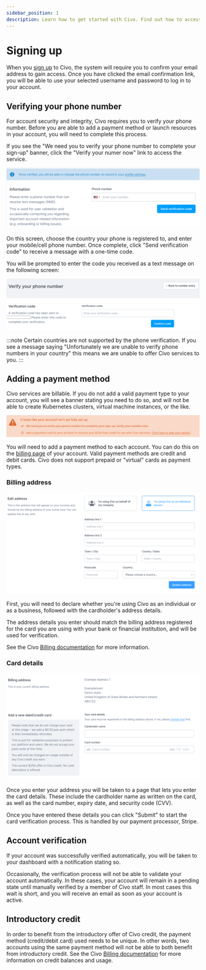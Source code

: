 ```yaml
---
sidebar_position: 1
description: Learn how to get started with Civo. Find out how to access & manage your Civo resources, incl. instances, Kubernetes clusters, and networking resources.
---
```


# Signing up

<head>
  <title>Getting Started with Civo | Civo Documentation</title>
</head>

When you [sign up](https://dashboard.civo.com/signup) to Civo, the system will require you to confirm your email address to gain access. Once you have clicked the email confirmation link, you will be able to use your selected username and password to log in to your account.

## Verifying your phone number

For account security and integrity, Civo requires you to verify your phone number. Before you are able to add a payment method or launch resources in your account, you will need to complete this process.

If you see the "We need you to verify your phone number to complete your sign-up" banner, click the "Verify your numer now" link to access the service.

![Phone verification input](./images/phone-verification-input.png)

On this screen, choose the country your phone is registered to, and enter your mobile/cell phone number. Once complete, click "Send verification code" to receive a message with a one-time code.

You will be prompted to enter the code you received as a text message on the following screen:

![Phone verification code entry](./images/code-entry.png)

:::note
Certain countries are not supported by the phone verification. If you see a message saying "Unfortunately we are unable to verify phone numbers in your country" this means we are unable to offer Civo services to you.
:::

## Adding a payment method

Civo services are billable. If you do not add a valid payment type to your account, you will see a banner stating you need to do so, and will not be able to create Kubernetes clusters, virtual machine instances, or the like.

![Payment method missing banner](images/payment_method_missing.png)

You will need to add a payment method to each account. You can do this on the [billing page](https://dashboard.civo.com/billing) of your account. Valid payment methods are credit and debit cards. Civo does not support prepaid or "virtual" cards as payment types.

### Billing address

![Billing address entry screen](images/billing_address.png)

First, you will need to declare whether you're using Civo as an individual or as a business, followed with the cardholder's address details.

The address details you enter should match the billing address registered for the card you are using with your bank or financial institution, and will be used for verification.

See the Civo [Billing documentation](billing.md) for more information.

### Card details

![Card entry screen](images/card_details.png)

Once you enter your address you will be taken to a page that lets you enter the card details. These include the cardholder name as written on the card, as well as the card number, expiry date, and security code (CVV).

Once you have entered these details you can click "Submit" to start the card verification process. This is handled by our payment processor, Stripe.

## Account verification

If your account was successfully verified automatically, you will be taken to your dashboard with a notification stating so.

Occasionally, the verification process will not be able to validate your account automatically. In these cases, your account will remain in a pending state until manually verified by a member of Civo staff. In most cases this wait is short, and you will receive an email as soon as your account is active.

## Introductory credit

In order to benefit from the introductory offer of Civo credit, the payment method (credit/debit card) used needs to be unique. In other words, two accounts using the same payment method will not be able to both benefit from introductory credit. See the Civo [Billing documentation](billing.md) for more information on credit balances and usage.
